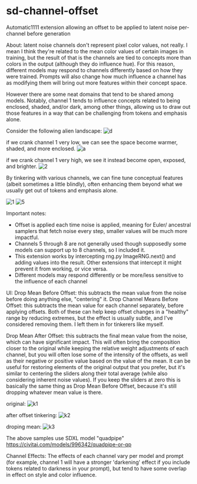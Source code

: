 # sd-channel-offset
Automatic1111 extension allowing an offset to be applied to latent noise per-channel before generation

About:
latent noise channels don't represent pixel color values, not really. I mean I think they're related to the mean color values of certain images in training, but the result of that is the channels are tied to concepts more than colors in the output (although they do influence hue). For this reason, different models may respond to channels differently based on how they were trained. Prompts will also change how much influence a channel has as modifying them will bring out more features within their concept space.

However there are some neat domains that tend to be shared among models. Notably, channel 1 tends to influence concepts related to being enclosed, shaded, and/or dark, among other things, allowing us to draw out those features in a way that can be challenging from tokens and emphasis alone.

Consider the following alien landscape: 
![d](https://github.com/user-attachments/assets/8c7af040-05ab-4dd2-bc55-8103c7d808bd)

if we crank channel 1 very low, we can see the space become warmer, shaded, and more enclosed.
![a](https://github.com/user-attachments/assets/353efe3e-0a1d-42e3-9cb5-42db14673994)

if we crank channel 1 very high, we see it instead become open, exposed, and brighter.
![2](https://github.com/user-attachments/assets/6faf03fa-20b0-40f3-8de2-c97d78619e3f)


By tinkering with various channels, we can fine tune conceptual features (albeit sometimes a little blindly), often enhancing them beyond what we usually get out of tokens and emphasis alone.

![1](https://github.com/user-attachments/assets/7aaf3e19-537b-4680-aaea-91e38fd1a07c)
![5](https://github.com/user-attachments/assets/4914121d-8166-467b-b95c-3d300191b4ed)

Important notes:
* Offset is applied each time noise is applied, meaning for Euler/ ancestral samplers that fetch noise every step, smaller values will be much more impactful. 
* Channels 5 through 8 are not generally used though supposedly some models can support up to 8 channels, so I included it.
* This extension works by intercepting rng.py ImageRNG.next() and adding values into the result. Other extensions that intercept it might prevent it from working, or vice versa.
* Different models may respond differently or be more/less sensitive to the influence of each channel

UI:
Drop Mean Before Offset: this subtracts the mean value from the noise before doing anything else, "centering" it. 
Drop Channel Means Before Offset: this subtracts the mean value for each channel separately, before applying offsets. 
Both of these can help keep offset changes in a "healthy" range by reducing extremes, but the effect is usually subtle, and I've considered removing them.
I left them in for tinkerers like myself.

Drop Mean After Offset: this subtracts the final mean value from the noise, which can have significant impact.
This will often bring the composition closer to the original while keeping the relative weight adjustments of each channel, but you will often lose some of the intensity of the offsets, as well as their negative or positive value based on the value of the mean.
It can be useful for restoring elements of the original output that you prefer, but it's similar to centering the sliders along their total average (while also considering inherent noise values). 
If you keep the sliders at zero this is basically the same thing as Drop Mean Before Offset, because it's still dropping whatever mean value is there.

original:
![k1](https://github.com/user-attachments/assets/3c8bb2ed-6be0-42bf-8343-0bc323d77349)

after offset tinkering:
![k2](https://github.com/user-attachments/assets/4f348a9e-2686-43e0-b282-11ec9a8a21e3)

droping mean:
![k3](https://github.com/user-attachments/assets/bc9f3445-ab70-4e5a-b788-dd708f32b0ef)

The above samples use SDXL model "quadpipe"
https://civitai.com/models/996342/quadpipe-or-qp


Channel Effects:
The effects of each channel vary per model and prompt (for example, channel 1 will have a stronger 'darkening' effect if you include tokens related to darkness in your prompt), but tend to have some overlap in effect on style and color influence.  













